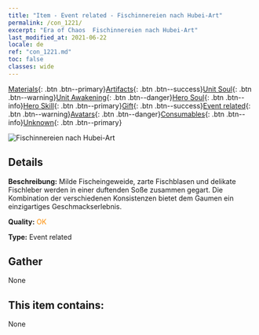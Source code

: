 ```yaml
---
title: "Item - Event related - Fischinnereien nach Hubei-Art"
permalink: /con_1221/
excerpt: "Era of Chaos  Fischinnereien nach Hubei-Art"
last_modified_at: 2021-06-22
locale: de
ref: "con_1221.md"
toc: false
classes: wide
---
```

 [Materials](/ItemsDE/){: .btn .btn--primary}[Artifacts](/ItemsDE/Artifacts/){: .btn .btn--success}[Unit Soul](/ItemsDE/UnitSoul/){: .btn .btn--warning}[Unit Awakening](/ItemsDE/UnitAwakening/){: .btn .btn--danger}[Hero Soul](/ItemsDE/HeroSoul/){: .btn .btn--info}[Hero Skill](/ItemsDE/HeroSkill/){: .btn .btn--primary}[Gift](/ItemsDE/Gift/){: .btn .btn--success}[Event related](/ItemsDE/Events/){: .btn .btn--warning}[Avatars](/ItemsDE/Avatars/){: .btn .btn--danger}[Consumables](/ItemsDE/Consumables/){: .btn .btn--info}[Unknown](/ItemsDE/Unknown/){: .btn .btn--primary}

 ![Fischinnereien nach Hubei-Art](/images/t/i_81523331.png)

## Details
 **Beschreibung:** Milde Fischeingeweide, zarte Fischblasen und delikate Fischleber werden in einer duftenden Soße zusammen gegart. Die Kombination der verschiedenen Konsistenzen bietet dem Gaumen ein einzigartiges Geschmackserlebnis.

 **Quality:** <span style="color: #FF8C00">OK</span>

 **Type:** Event related

## Gather

  None

## This item contains:

  None


